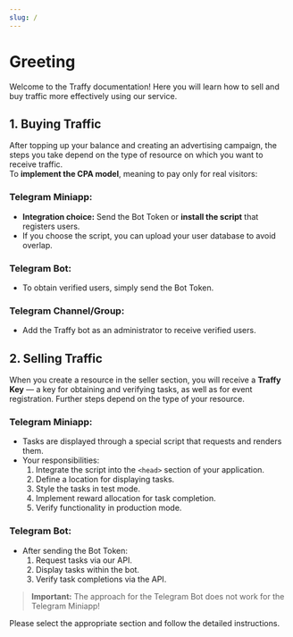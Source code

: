 ```yaml
---
slug: /
---
```


# Greeting

Welcome to the Traffy documentation! Here you will learn how to sell and buy traffic more effectively using our service.

## 1. Buying Traffic

After topping up your balance and creating an advertising campaign, the steps you take depend on the type of resource on which you want to receive traffic.  
To **implement the CPA model**, meaning to pay only for real visitors:

### **Telegram Miniapp:**

- **Integration choice:** Send the Bot Token or **install the script** that registers users.
- If you choose the script, you can upload your user database to avoid overlap.

### **Telegram Bot:**

- To obtain verified users, simply send the Bot Token.

### **Telegram Channel/Group:**

- Add the Traffy bot as an administrator to receive verified users.

## 2. Selling Traffic

When you create a resource in the seller section, you will receive a **Traffy Key** — a key for obtaining and verifying tasks, as well as for event registration. Further steps depend on the type of your resource.

### **Telegram Miniapp:**

- Tasks are displayed through a special script that requests and renders them.
- Your responsibilities:
    1. Integrate the script into the `<head>` section of your application.
    2. Define a location for displaying tasks.
    3. Style the tasks in test mode.
    4. Implement reward allocation for task completion.
    5. Verify functionality in production mode.

### **Telegram Bot:**

- After sending the Bot Token:
    1. Request tasks via our API.
    2. Display tasks within the bot.
    3. Verify task completions via the API.

> **Important:** The approach for the Telegram Bot does not work for the Telegram Miniapp!

Please select the appropriate section and follow the detailed instructions.